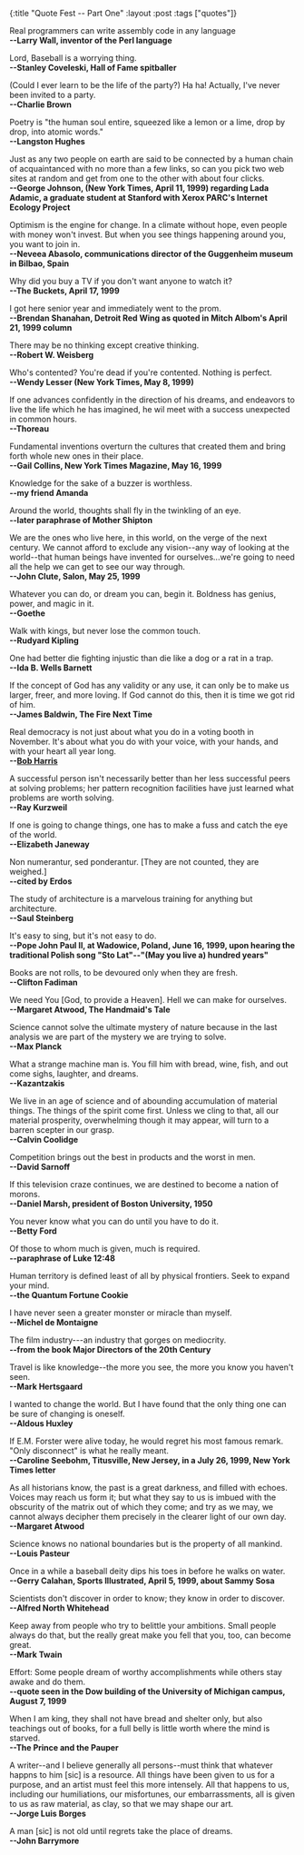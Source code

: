 {:title "Quote Fest -- Part One"
:layout :post
:tags  ["quotes"]}

Real programmers can write assembly code in any language  
**--Larry Wall, inventor of the Perl language**

Lord, Baseball is a worrying thing.  
**--Stanley Coveleski, Hall of Fame spitballer**

(Could I ever learn to be the life of the party?) Ha ha! Actually, I've never
been invited to a party.  
**--Charlie Brown**

Poetry is "the human soul entire, squeezed like a lemon or a lime, drop by
drop, into atomic words."  
**--Langston Hughes**

Just as any two people on earth are said to be connected by a human chain of
acquaintanced with no more than a few links, so can you pick two web sites at
random and get from one to the other with about four clicks.  
**--George Johnson, (New York Times, April 11, 1999) regarding Lada Adamic, a graduate student at Stanford with Xerox PARC's Internet Ecology Project**

Optimism is the engine for change. In a climate without hope, even people with
money won't invest. But when you see things happening around you, you want to
join in.  
**--Neveea Abasolo, communications director of the Guggenheim museum in Bilbao, Spain**

Why did you buy a TV if you don't want anyone to watch it?  
**--The Buckets, April 17, 1999**

I got here senior year and immediately went to the prom.  
**--Brendan Shanahan, Detroit Red Wing as quoted in Mitch Albom's April 21, 1999 column**

There may be no thinking except creative thinking.  
**--Robert W. Weisberg**

Who's contented? You're dead if you're contented. Nothing is perfect.  
**--Wendy Lesser (New York Times, May 8, 1999)**

If one advances confidently in the direction of his dreams, and endeavors to
live the life which he has imagined, he wil meet with a success unexpected in
common hours.  
**--Thoreau**

Fundamental inventions overturn the cultures that created them and bring forth
whole new ones in their place.  
**--Gail Collins, New York Times Magazine, May 16, 1999**

Knowledge for the sake of a buzzer is worthless.  
**--my friend Amanda**

Around the world, thoughts shall fly in the twinkling of an eye.  
**--later paraphrase of Mother Shipton**

We are the ones who live here, in this world, on the verge of the next
century. We cannot afford to exclude any vision--any way of looking at the
world--that human beings have invented for ourselves...we're going to need all
the help we can get to see our way through.  
**--John Clute, Salon, May 25, 1999**

Whatever you can do, or dream you can, begin it. Boldness has genius, power,
and magic in it.  
**--Goethe**

Walk with kings, but never lose the common touch.  
**--Rudyard Kipling**

One had better die fighting injustic than die like a dog or a rat in a trap.  
**--Ida B. Wells Barnett**

If the concept of God has any validity or any use, it can only be to make us
larger, freer, and more loving. If God cannot do this, then it is time we got
rid of him.  
**--James Baldwin, The Fire Next Time**

Real democracy is not just about what you do in a voting booth in November.
It's about what you do with your voice, with your hands, and with your heart
all year long.  
**--[Bob Harris](http://www.bobharris.com)**

A successful person isn't necessarily better than her less successful peers at
solving problems; her pattern recognition facilities have just learned what
problems are worth solving.  
**--Ray Kurzweil**

If one is going to change things, one has to make a fuss and catch the eye of
the world.  
**--Elizabeth Janeway**

Non numerantur, sed ponderantur. [They are not counted, they are weighed.]  
**--cited by Erdos**

The study of architecture is a marvelous training for anything but
architecture.  
**--Saul Steinberg**

It's easy to sing, but it's not easy to do.  
**--Pope John Paul II, at Wadowice, Poland, June 16, 1999, upon hearing the traditional Polish song "Sto Lat"--"(May you live a) hundred years"**

Books are not rolls, to be devoured only when they are fresh.  
**--Clifton Fadiman**

We need You [God, to provide a Heaven]. Hell we can make for ourselves.  
**--Margaret Atwood, The Handmaid's Tale**

Science cannot solve the ultimate mystery of nature because in the last
analysis we are part of the mystery we are trying to solve.  
**--Max Planck**

What a strange machine man is. You fill him with bread, wine, fish, and out
come sighs, laughter, and dreams.  
**--Kazantzakis**

We live in an age of science and of abounding accumulation of material things.
The things of the spirit come first. Unless we cling to that, all our material
prosperity, overwhelming though it may appear, will turn to a barren scepter
in our grasp.  
**--Calvin Coolidge**

Competition brings out the best in products and the worst in men.  
**--David Sarnoff**

If this television craze continues, we are destined to become a nation of
morons.  
**--Daniel Marsh, president of Boston University, 1950**

You never know what you can do until you have to do it.  
**--Betty Ford**

Of those to whom much is given, much is required.  
**--paraphrase of Luke 12:48**

Human territory is defined least of all by physical frontiers. Seek to expand
your mind.  
**--the Quantum Fortune Cookie**

I have never seen a greater monster or miracle than myself.  
**--Michel de Montaigne**

The film industry---an industry that gorges on mediocrity.  
**--from the book Major Directors of the 20th Century**

Travel is like knowledge--the more you see, the more you know you haven't
seen.  
**--Mark Hertsgaard**

I wanted to change the world. But I have found that the only thing one can be
sure of changing is oneself.  
**--Aldous Huxley**

If E.M. Forster were alive today, he would regret his most famous remark.
"Only disconnect" is what he really meant.  
**--Caroline Seebohm, Titusville, New Jersey, in a July 26, 1999, New York Times letter**

As all historians know, the past is a great darkness, and filled with echoes.
Voices may reach us form it; but what they say to us is imbued with the
obscurity of the matrix out of which they come; and try as we may, we cannot
always decipher them precisely in the clearer light of our own day.  
**--Margaret Atwood**

Science knows no national boundaries but is the property of all mankind.  
**--Louis Pasteur**

Once in a while a baseball deity dips his toes in before he walks on water.  
**--Gerry Calahan, Sports Illustrated, April 5, 1999, about Sammy Sosa**

Scientists don't discover in order to know; they know in order to discover.  
**--Alfred North Whitehead**

Keep away from people who try to belittle your ambitions. Small people always
do that, but the really great make you fell that you, too, can become great.  
**--Mark Twain**

Effort: Some people dream of worthy accomplishments while others stay awake
and do them.  
**--quote seen in the Dow building of the University of Michigan campus, August 7, 1999**

When I am king, they shall not have bread and shelter only, but also teachings
out of books, for a full belly is little worth where the mind is starved.  
**--The Prince and the Pauper**

A writer--and I believe generally all persons--must think that whatever happns
to him [sic] is a resource. All things have been given to us for a purpose,
and an artist must feel this more intensely. All that happens to us, including
our humiliations, our misfortunes, our embarrassments, all is given to us as
raw material, as clay, so that we may shape our art.  
**--Jorge Luis Borges**

A man [sic] is not old until regrets take the place of dreams.  
**--John Barrymore**

